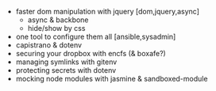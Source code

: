 * faster dom manipulation with jquery [dom,jquery,async]
  * async & backbone
  * hide/show by css
* one tool to configure them all [ansible,sysadmin]
* capistrano & dotenv
* securing your dropbox with encfs (& boxafe?)
* managing symlinks with gitenv
* protecting secrets with dotenv
* mocking node modules with jasmine & sandboxed-module
